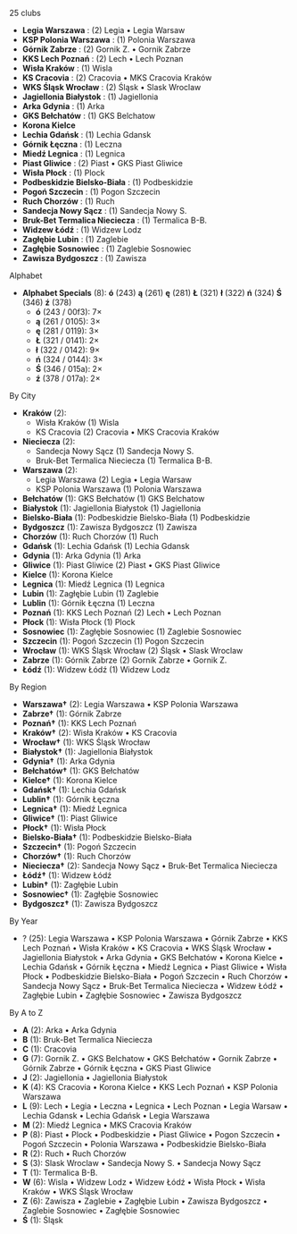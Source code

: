 25 clubs

- **Legia Warszawa** : (2) Legia • Legia Warsaw
- **KSP Polonia Warszawa** : (1) Polonia Warszawa
- **Górnik Zabrze** : (2) Gornik Z. • Gornik Zabrze
- **KKS Lech Poznań** : (2) Lech • Lech Poznan
- **Wisła Kraków** : (1) Wisla
- **KS Cracovia** : (2) Cracovia • MKS Cracovia Kraków
- **WKS Śląsk Wrocław** : (2) Śląsk • Slask Wroclaw
- **Jagiellonia Białystok** : (1) Jagiellonia
- **Arka Gdynia** : (1) Arka
- **GKS Bełchatów** : (1) GKS Belchatow
- **Korona Kielce**
- **Lechia Gdańsk** : (1) Lechia Gdansk
- **Górnik Łęczna** : (1) Leczna
- **Miedź Legnica** : (1) Legnica
- **Piast Gliwice** : (2) Piast • GKS Piast Gliwice
- **Wisła Płock** : (1) Plock
- **Podbeskidzie Bielsko-Biała** : (1) Podbeskidzie
- **Pogoń Szczecin** : (1) Pogon Szczecin
- **Ruch Chorzów** : (1) Ruch
- **Sandecja Nowy Sącz** : (1) Sandecja Nowy S.
- **Bruk-Bet Termalica Nieciecza** : (1) Termalica B-B.
- **Widzew Łódź** : (1) Widzew Lodz
- **Zagłębie Lubin** : (1) Zaglebie
- **Zagłębie Sosnowiec** : (1) Zaglebie Sosnowiec
- **Zawisza Bydgoszcz** : (1) Zawisza




Alphabet

- **Alphabet Specials** (8):  **ó** (243) **ą** (261) **ę** (281) **Ł** (321) **ł** (322) **ń** (324) **Ś** (346) **ź** (378)
  - **ó** (243 / 00f3): 7×
  - **ą** (261 / 0105): 3×
  - **ę** (281 / 0119): 3×
  - **Ł** (321 / 0141): 2×
  - **ł** (322 / 0142): 9×
  - **ń** (324 / 0144): 3×
  - **Ś** (346 / 015a): 2×
  - **ź** (378 / 017a): 2×




By City

- **Kraków** (2): 
  - Wisła Kraków  (1) Wisla
  - KS Cracovia  (2) Cracovia • MKS Cracovia Kraków
- **Nieciecza** (2): 
  - Sandecja Nowy Sącz  (1) Sandecja Nowy S.
  - Bruk-Bet Termalica Nieciecza  (1) Termalica B-B.
- **Warszawa** (2): 
  - Legia Warszawa  (2) Legia • Legia Warsaw
  - KSP Polonia Warszawa  (1) Polonia Warszawa
- **Bełchatów** (1): GKS Bełchatów  (1) GKS Belchatow
- **Białystok** (1): Jagiellonia Białystok  (1) Jagiellonia
- **Bielsko-Biała** (1): Podbeskidzie Bielsko-Biała  (1) Podbeskidzie
- **Bydgoszcz** (1): Zawisza Bydgoszcz  (1) Zawisza
- **Chorzów** (1): Ruch Chorzów  (1) Ruch
- **Gdańsk** (1): Lechia Gdańsk  (1) Lechia Gdansk
- **Gdynia** (1): Arka Gdynia  (1) Arka
- **Gliwice** (1): Piast Gliwice  (2) Piast • GKS Piast Gliwice
- **Kielce** (1): Korona Kielce 
- **Legnica** (1): Miedź Legnica  (1) Legnica
- **Lubin** (1): Zagłębie Lubin  (1) Zaglebie
- **Lublin** (1): Górnik Łęczna  (1) Leczna
- **Poznań** (1): KKS Lech Poznań  (2) Lech • Lech Poznan
- **Płock** (1): Wisła Płock  (1) Plock
- **Sosnowiec** (1): Zagłębie Sosnowiec  (1) Zaglebie Sosnowiec
- **Szczecin** (1): Pogoń Szczecin  (1) Pogon Szczecin
- **Wrocław** (1): WKS Śląsk Wrocław  (2) Śląsk • Slask Wroclaw
- **Zabrze** (1): Górnik Zabrze  (2) Gornik Zabrze • Gornik Z.
- **Łódź** (1): Widzew Łódź  (1) Widzew Lodz




By Region

- **Warszawa†** (2):   Legia Warszawa • KSP Polonia Warszawa
- **Zabrze†** (1):   Górnik Zabrze
- **Poznań†** (1):   KKS Lech Poznań
- **Kraków†** (2):   Wisła Kraków • KS Cracovia
- **Wrocław†** (1):   WKS Śląsk Wrocław
- **Białystok†** (1):   Jagiellonia Białystok
- **Gdynia†** (1):   Arka Gdynia
- **Bełchatów†** (1):   GKS Bełchatów
- **Kielce†** (1):   Korona Kielce
- **Gdańsk†** (1):   Lechia Gdańsk
- **Lublin†** (1):   Górnik Łęczna
- **Legnica†** (1):   Miedź Legnica
- **Gliwice†** (1):   Piast Gliwice
- **Płock†** (1):   Wisła Płock
- **Bielsko-Biała†** (1):   Podbeskidzie Bielsko-Biała
- **Szczecin†** (1):   Pogoń Szczecin
- **Chorzów†** (1):   Ruch Chorzów
- **Nieciecza†** (2):   Sandecja Nowy Sącz • Bruk-Bet Termalica Nieciecza
- **Łódź†** (1):   Widzew Łódź
- **Lubin†** (1):   Zagłębie Lubin
- **Sosnowiec†** (1):   Zagłębie Sosnowiec
- **Bydgoszcz†** (1):   Zawisza Bydgoszcz




By Year

- ? (25):   Legia Warszawa • KSP Polonia Warszawa • Górnik Zabrze • KKS Lech Poznań • Wisła Kraków • KS Cracovia • WKS Śląsk Wrocław • Jagiellonia Białystok • Arka Gdynia • GKS Bełchatów • Korona Kielce • Lechia Gdańsk • Górnik Łęczna • Miedź Legnica • Piast Gliwice • Wisła Płock • Podbeskidzie Bielsko-Biała • Pogoń Szczecin • Ruch Chorzów • Sandecja Nowy Sącz • Bruk-Bet Termalica Nieciecza • Widzew Łódź • Zagłębie Lubin • Zagłębie Sosnowiec • Zawisza Bydgoszcz






By A to Z

- **A** (2): Arka • Arka Gdynia
- **B** (1): Bruk-Bet Termalica Nieciecza
- **C** (1): Cracovia
- **G** (7): Gornik Z. • GKS Belchatow • GKS Bełchatów • Gornik Zabrze • Górnik Zabrze • Górnik Łęczna • GKS Piast Gliwice
- **J** (2): Jagiellonia • Jagiellonia Białystok
- **K** (4): KS Cracovia • Korona Kielce • KKS Lech Poznań • KSP Polonia Warszawa
- **L** (9): Lech • Legia • Leczna • Legnica • Lech Poznan • Legia Warsaw • Lechia Gdansk • Lechia Gdańsk • Legia Warszawa
- **M** (2): Miedź Legnica • MKS Cracovia Kraków
- **P** (8): Piast • Plock • Podbeskidzie • Piast Gliwice • Pogon Szczecin • Pogoń Szczecin • Polonia Warszawa • Podbeskidzie Bielsko-Biała
- **R** (2): Ruch • Ruch Chorzów
- **S** (3): Slask Wroclaw • Sandecja Nowy S. • Sandecja Nowy Sącz
- **T** (1): Termalica B-B.
- **W** (6): Wisla • Widzew Lodz • Widzew Łódź • Wisła Płock • Wisła Kraków • WKS Śląsk Wrocław
- **Z** (6): Zawisza • Zaglebie • Zagłębie Lubin • Zawisza Bydgoszcz • Zaglebie Sosnowiec • Zagłębie Sosnowiec
- **Ś** (1): Śląsk




